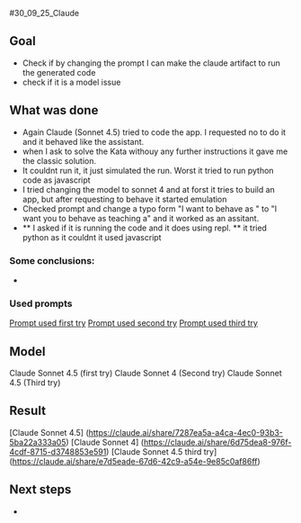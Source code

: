 #30_09_25_Claude

## Goal
- Check if by changing the prompt I can make the claude artifact to run the generated code
- check if it is a model issue

## What was done

- Again Claude (Sonnet 4.5) tried to code the app. I requested no to do it and it behaved like the assistant. 
- when I ask to solve the Kata withouy any further instructions it gave me the classic solution.
- It couldnt run it, it just simulated the run. Worst it tried to run python code as javascript
- I tried changing the model to sonnet 4 and at forst it tries to build an app, but after requesting to behave it started emulation
- Checked prompt and change a typo form "I want to behave as " to "I want you to behave as teaching a" and it worked as an assitant. 
- ** I asked if it is running the code and it does using repl. ** it tried python as it couldnt it used javascript


### Some conclusions:

- 

### Used prompts
[Prompt used first try](doc/Bitacora_experimentos/30_09_25_ClaudeAsAssitantRunningCode/UserPrompt_Spnet4.5.txt)
[Prompt used second try](doc/Bitacora_experimentos/30_09_25_ClaudeAsAssitantRunningCode/UserPrompt_Spnet4.txt)
[Prompt used third try](doc/Bitacora_experimentos/30_09_25_ClaudeAsAssitantRunningCode/UserPrompt_Spnet4.txt)

## Model

Claude Sonnet 4.5 (first try)
Claude Sonnet 4 (Second try)
Claude Sonnet 4.5 (Third try)
## Result

[Claude Sonnet 4.5] (https://claude.ai/share/7287ea5a-a4ca-4ec0-93b3-5ba22a333a05)
[Claude Sonnet 4]  (https://claude.ai/share/6d75dea8-976f-4cdf-8715-d3748853e591)
[Claude Sonnet 4.5 third try] (https://claude.ai/share/e7d5eade-67d6-42c9-a54e-9e85c0af86ff)

## Next steps
- 
